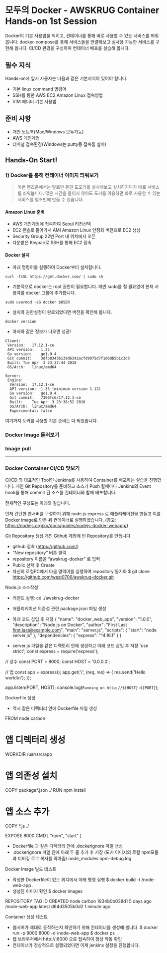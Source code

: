 # 모두의 Docker - AWSKRUG Container Hands-on 1st Session
Docker의 기본 사용법을 익히고, 컨테이너를 통해 바로 사용할 수 있는 서비스를 띄워봅니다.
docker-compose를 통해 서비스들을 연결해보고 실사용 가능한 서비스를 구현해 봅니다.
CI/CD 환경을 구성하여 컨테이너 배포를 실습해 봅니다.

## 필수 지식
Hands-on에 앞서 사용자는 다음과 같은 기본지식이 있어야 합니다.
 - 기본 linux command 명령어
 - SSH를 통한 AWS EC2 Amazon Linux 접속방법
 - VIM 에디터 기본 사용법

## 준비 사항
 - 개인 노트북(Mac/Windows 모두가능)
 - AWS 개인계정
 - 터미널 접속환경(Windows는 putty등 접속툴 설치)
 
## Hands-On Start!
### 1) Docker를 통해 컨테이너 이미지 띄워보기
>이번 헨즈온에서는 말로만 듣던 도오커를 설치해보고 설치하자마자 바로 서비스를 띄워봅니다. 많은 시간을 들이지 않아도 도커를 이용하면 바로 사용할 수 있는 서비스를 몇초만에 만들 수 있습니다.

#### Amazon Linux 준비
- AWS 개인계정에 접속하여 Seoul 리전선택
- EC2 콘솔로 들어가서 AMI Amazon Linux 안정화 버전으로 EC2 생성
- Security Group 22번 Port 내 위치에서 오픈
- 다운받은 Keypair로 SSH를 통해 EC2 접속

#### Docker 설치
- 아래 명령어를 실행하여 Docker부터 설치합니다.
```
curl -fsSL https://get.docker.com/ | sudo sh
```
- 기본적으로 docker는 root 권한이 필요합니다. 매번 sudo를 칠 필요없이 현재 사용자를 docker 그룹에 추가합니다.
```
sudo usermod -aG docker $USER
```
- 설치와 권한설정이 완료되었다면 버전을 확인해 봅니다.
```
docker version
```
- 아래와 같은 정보가 나오면 성공!
```
Client:
 Version:	17.12.1-ce
 API version:	1.35
 Go version:	go1.9.4
 Git commit:	3dfb8343b139d6342acfd9975d7f1068b5b1c3d3
 Built:	Tue Apr  3 23:37:44 2018
 OS/Arch:	linux/amd64

Server:
 Engine:
  Version:	17.12.1-ce
  API version:	1.35 (minimum version 1.12)
  Go version:	go1.9.4
  Git commit:	7390fc6/17.12.1-ce
  Built:	Tue Apr  3 23:38:52 2018
  OS/Arch:	linux/amd64
  Experimental:	false
```
여기까지 도커를 사용할 기본 준비는 다 되었습니다.

### Docker Image 둘러보기

### Image pull

---------------
### Docker Container CI/CD 맛보기
CI/CD 의 대표적인 Tool인 Jenkins를 사용하여 Container를 배포하는 실습을 진행합니다.
개인 Git Repository를 준비하고 소스가 Push 될때마다 Jenkins의 Event hook을 통해 commit 된 소스를 컨테이너와 함께 배포합니다.

전체적인 구성도는 아래와 같습니다.

먼저 간단한 웹서버를 구성하기 위해 node.js express 로 애플리케이션을 만들고 이를 Docker Image로 만든 뒤 컨테이너로 실행하겠습니다. (참고: https://nodejs.org/ko/docs/guides/nodejs-docker-webapp/)

Git Repository 생성
개인 Github 계정에 빈 Repository를 만듭니다.
 - github 접속 (https://github.com/)
 - “New repository” 버튼 클릭
 - repository 이름을 “awskrug-docker” 로 입력
 - Public 선택 후 Create
 - 자신의 로컬PC에서 다음 명력어를 실행하여 repository 동기화
$ git clone https://github.com/west0706/awskrug-docker.git

Node.js 소스작성
 - 커멘드 실행: cd ./awskrug-docker
 - 애플리케이션 의존성 관련 package.json 파일 생성
 - 아래 코드 삽입 후 저장
{
  "name": "docker_web_app",
  "version": "1.0.0",
  "description": "Node.js on Docker",
  "author": "First Last <first.last@example.com>",
  "main": "server.js",
  "scripts": {
    "start": "node server.js"
  },
  "dependencies": {
    "express": "^4.16.1"
  }
}

 - server.js 파일을 같은 디렉토리 안에 생성하고  아래 코드 삽입 후 저장
'use strict';
const express = require('express');

// 상수
const PORT = 8000;
const HOST = '0.0.0.0';

// 앱
const app = express();
app.get('/', (req, res) => {
  res.send('Hello world\n');
});

app.listen(PORT, HOST);
console.log(`Running on http://${HOST}:${PORT}`);


Dockerfile 생성
 - 역시 같은 디렉터리 안에 Dockerfile 파일 생성

FROM node:carbon

# 앱 디렉터리 생성
WORKDIR /usr/src/app

# 앱 의존성 설치
COPY package*.json ./
RUN npm install

# 앱 소스 추가
COPY *.js ./

EXPOSE 8000
CMD [ "npm", "start" ]


 - Dockerfile 과 같은 디렉터리 안에 .dockerignore 파일 생성
 - .dockerignore 파일 안에 아래 두 줄 추가 후 저장 (도커 이미지의 로컬 npm모듈과 디버깅 로그 복사를 막아줌)
node_modules
npm-debug.log

Docker Image 빌드 테스트
 - 작성한 Dockerfile이 있는 위치에서 아래 명령 실행
$ docker build -t <your username>/node-web-app .
 - 생성된 이미지 확인
$ docker images

REPOSITORY                      TAG        ID              CREATED
node                            carbon     1934b0b038d1    5 days ago
<your username>/node-web-app    latest     d64d3505b0d2    1 minute ago

Container 생성 테스트
 - 웹서버가 제대로 동작하는지 확인하기 위해  컨테이너를 생성해 봅니다.
$ docker run -p 8000:8000 -d <your username>/node-web-app
    $ docker ps
 - 웹 브라우저에서 http://<host name>:8000 으로 접속하여 정상 작동 확인
 - 컨테이너가 정상적으로 실행되었다면 이제 jenkins 설정을 진행합니다.


